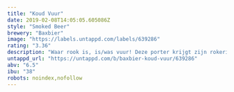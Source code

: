 ```yaml
---
title: "Koud Vuur"
date: 2019-02-08T14:05:05.605086Z
style: "Smoked Beer"
brewery: "Baxbier"
image: "https://labels.untappd.com/labels/639286"
rating: "3.36"
description: "Waar rook is, is/was vuur! Deze porter krijgt zijn rokerige karakter door het gebruik van gerookte en gebrande mouten. Een donker bier om rustig voor te gaan zitten en lekker van te genieten. Bij een zomers kampvuur, voor de open haard als de dagen korter worden of gewoon omdat hij lekker is."
untappd_url: "https://untappd.com/b/baxbier-koud-vuur/639286"
abv: "6.5"
ibu: "38"
robots: noindex,nofollow
---
```

